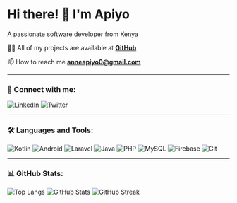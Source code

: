 # Hi there! 👋 I'm Apiyo  
A passionate software developer from Kenya  

👨‍💻 All of my projects are available at **[GitHub](https://github.com/1287Apiyo/)**  

📫 How to reach me **anneapiyo0@gmail.com**  

---

### 🚀 Connect with me:  
[![LinkedIn](https://img.shields.io/badge/LinkedIn-0077B5?style=for-the-badge&logo=linkedin&logoColor=white)](your-linkedin-url)  [![Twitter](https://img.shields.io/badge/Twitter-1DA1F2?style=for-the-badge&logo=twitter&logoColor=white)](your-twitter-url)  

---

### 🛠️ Languages and Tools:  
![Kotlin](https://img.shields.io/badge/Kotlin-0095D5?style=for-the-badge&logo=kotlin&logoColor=white)  ![Android](https://img.shields.io/badge/Android-3DDC84?style=for-the-badge&logo=android&logoColor=white)  ![Laravel](https://img.shields.io/badge/Laravel-FF2D20?style=for-the-badge&logo=laravel&logoColor=white)  ![Java](https://img.shields.io/badge/Java-ED8B00?style=for-the-badge&logo=openjdk&logoColor=white)  ![PHP](https://img.shields.io/badge/PHP-777BB4?style=for-the-badge&logo=php&logoColor=white)  ![MySQL](https://img.shields.io/badge/MySQL-4479A1?style=for-the-badge&logo=mysql&logoColor=white)  ![Firebase](https://img.shields.io/badge/Firebase-FFCA28?style=for-the-badge&logo=firebase&logoColor=white)  ![Git](https://img.shields.io/badge/Git-F05032?style=for-the-badge&logo=git&logoColor=white)  

---

### 📊 GitHub Stats:  
![Top Langs](https://github-readme-stats.vercel.app/api/top-langs/?username=1287Apiyo&layout=compact&theme=dark)  ![GitHub Stats](https://github-readme-stats.vercel.app/api?username=1287Apiyo&show_icons=true&theme=dark)  ![GitHub Streak](https://github-readme-streak-stats.herokuapp.com/?user=1287Apiyo&theme=dark)  
